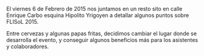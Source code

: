 <!-- 
.. title: 1ra reunión organizativa FLISoL 2015
.. slug: 1ra-reunion-organizativa-flisol-2015
.. date: 2015-02-08 21:05:05 UTC-03:00
.. tags: organizacion, flisol
.. category: Reuniones
.. link: 
.. description: 
.. type: text
-->

El viernes 6 de Febrero de 2015 nos juntamos en un resto sito en calle Enrique Carbo esquina Hipolito Yrigoyen a detallar algunos puntos sobre FLISoL 2015.  

Entre cervezas y algunas papas fritas, decidimos cambiar el lugar donde se desarrolla el evento, y conseguir algunos beneficios más para los asistentes y colaboradores.

